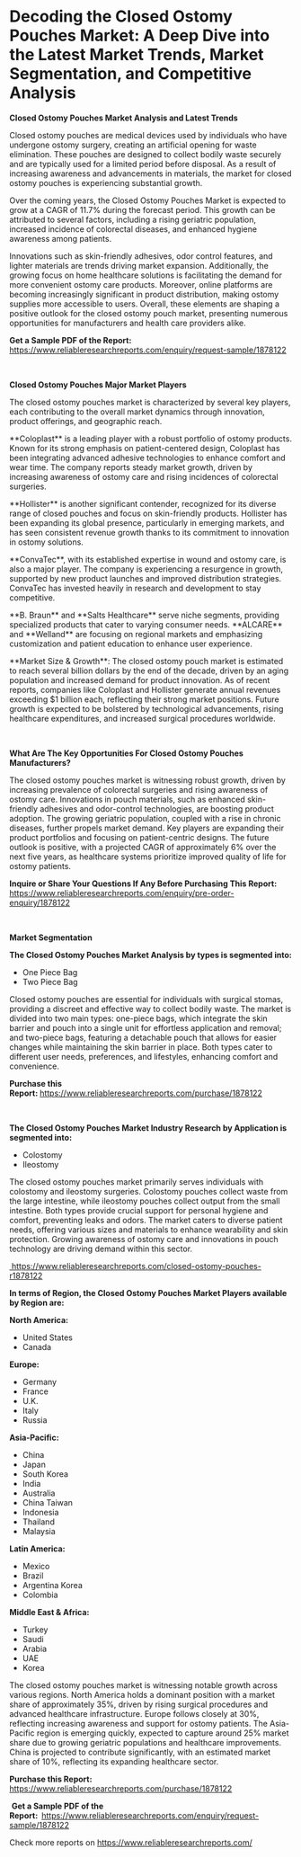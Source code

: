 <p><h1>Decoding the Closed Ostomy Pouches Market: A Deep Dive into the Latest Market Trends, Market Segmentation, and Competitive Analysis</h1></p><p><strong>Closed Ostomy Pouches Market Analysis and Latest Trends</strong></p>
<p><p>Closed ostomy pouches are medical devices used by individuals who have undergone ostomy surgery, creating an artificial opening for waste elimination. These pouches are designed to collect bodily waste securely and are typically used for a limited period before disposal. As a result of increasing awareness and advancements in materials, the market for closed ostomy pouches is experiencing substantial growth. </p><p>Over the coming years, the Closed Ostomy Pouches Market is expected to grow at a CAGR of 11.7% during the forecast period. This growth can be attributed to several factors, including a rising geriatric population, increased incidence of colorectal diseases, and enhanced hygiene awareness among patients. </p><p>Innovations such as skin-friendly adhesives, odor control features, and lighter materials are trends driving market expansion. Additionally, the growing focus on home healthcare solutions is facilitating the demand for more convenient ostomy care products. Moreover, online platforms are becoming increasingly significant in product distribution, making ostomy supplies more accessible to users. Overall, these elements are shaping a positive outlook for the closed ostomy pouch market, presenting numerous opportunities for manufacturers and health care providers alike.</p></p>
<p><strong>Get a Sample PDF of the Report:&nbsp;</strong> <a href="https://www.reliableresearchreports.com/enquiry/request-sample/1878122?utm_campaign=3213&utm_medium=2&utm_source=Github&utm_content=ia&utm_term=04032025&utm_id=closed-ostomy-pouches">https://www.reliableresearchreports.com/enquiry/request-sample/1878122</a></p>
<p>&nbsp;</p>
<p><strong>Closed Ostomy Pouches Major Market Players</strong></p>
<p><p>The closed ostomy pouches market is characterized by several key players, each contributing to the overall market dynamics through innovation, product offerings, and geographic reach.</p><p>**Coloplast** is a leading player with a robust portfolio of ostomy products. Known for its strong emphasis on patient-centered design, Coloplast has been integrating advanced adhesive technologies to enhance comfort and wear time. The company reports steady market growth, driven by increasing awareness of ostomy care and rising incidences of colorectal surgeries. </p><p>**Hollister** is another significant contender, recognized for its diverse range of closed pouches and focus on skin-friendly products. Hollister has been expanding its global presence, particularly in emerging markets, and has seen consistent revenue growth thanks to its commitment to innovation in ostomy solutions.</p><p>**ConvaTec**, with its established expertise in wound and ostomy care, is also a major player. The company is experiencing a resurgence in growth, supported by new product launches and improved distribution strategies. ConvaTec has invested heavily in research and development to stay competitive.</p><p>**B. Braun** and **Salts Healthcare** serve niche segments, providing specialized products that cater to varying consumer needs. **ALCARE** and **Welland** are focusing on regional markets and emphasizing customization and patient education to enhance user experience.</p><p>**Market Size & Growth**: The closed ostomy pouch market is estimated to reach several billion dollars by the end of the decade, driven by an aging population and increased demand for product innovation. As of recent reports, companies like Coloplast and Hollister generate annual revenues exceeding $1 billion each, reflecting their strong market positions. Future growth is expected to be bolstered by technological advancements, rising healthcare expenditures, and increased surgical procedures worldwide.</p></p>
<p>&nbsp;</p>
<p><strong>What Are The Key Opportunities For Closed Ostomy Pouches Manufacturers?</strong></p>
<p><p>The closed ostomy pouches market is witnessing robust growth, driven by increasing prevalence of colorectal surgeries and rising awareness of ostomy care. Innovations in pouch materials, such as enhanced skin-friendly adhesives and odor-control technologies, are boosting product adoption. The growing geriatric population, coupled with a rise in chronic diseases, further propels market demand. Key players are expanding their product portfolios and focusing on patient-centric designs. The future outlook is positive, with a projected CAGR of approximately 6% over the next five years, as healthcare systems prioritize improved quality of life for ostomy patients.</p></p>
<p><strong>Inquire or Share Your Questions If Any Before Purchasing This Report:</strong> <a href="https://www.reliableresearchreports.com/enquiry/pre-order-enquiry/1878122?utm_campaign=3213&utm_medium=2&utm_source=Github&utm_content=ia&utm_term=04032025&utm_id=closed-ostomy-pouches">https://www.reliableresearchreports.com/enquiry/pre-order-enquiry/1878122</a></p>
<p>&nbsp;</p>
<p><strong>Market Segmentation</strong></p>
<p><strong>The Closed Ostomy Pouches Market Analysis by types is segmented into:</strong></p>
<p><ul><li>One Piece Bag</li><li>Two Piece Bag</li></ul></p>
<p><p>Closed ostomy pouches are essential for individuals with surgical stomas, providing a discreet and effective way to collect bodily waste. The market is divided into two main types: one-piece bags, which integrate the skin barrier and pouch into a single unit for effortless application and removal; and two-piece bags, featuring a detachable pouch that allows for easier changes while maintaining the skin barrier in place. Both types cater to different user needs, preferences, and lifestyles, enhancing comfort and convenience.</p></p>
<p><strong>Purchase this Report:&nbsp;</strong><a href="https://www.reliableresearchreports.com/purchase/1878122?utm_campaign=3213&utm_medium=2&utm_source=Github&utm_content=ia&utm_term=04032025&utm_id=closed-ostomy-pouches">https://www.reliableresearchreports.com/purchase/1878122</a></p>
<p>&nbsp;</p>
<p><strong>The Closed Ostomy Pouches Market Industry Research by Application is segmented into:</strong></p>
<p><ul><li>Colostomy</li><li>Ileostomy</li></ul></p>
<p><p>The closed ostomy pouches market primarily serves individuals with colostomy and ileostomy surgeries. Colostomy pouches collect waste from the large intestine, while ileostomy pouches collect output from the small intestine. Both types provide crucial support for personal hygiene and comfort, preventing leaks and odors. The market caters to diverse patient needs, offering various sizes and materials to enhance wearability and skin protection. Growing awareness of ostomy care and innovations in pouch technology are driving demand within this sector.</p></p>
<p><a href="https://www.reliableresearchreports.com/closed-ostomy-pouches-r1878122?utm_campaign=3213&utm_medium=2&utm_source=Github&utm_content=ia&utm_term=04032025&utm_id=closed-ostomy-pouches">&nbsp;https://www.reliableresearchreports.com/closed-ostomy-pouches-r1878122</a></p>
<p><strong>In terms of Region, the Closed Ostomy Pouches Market Players available by Region are:</strong></p>
<p>
    <p> <strong> North America: </strong>
        <ul>
            <li>United States</li>
            <li>Canada</li>
        </ul>
        </p> 
    <p> <strong> Europe: </strong>
        <ul>
            <li>Germany</li>
            <li>France</li>
            <li>U.K.</li>
            <li>Italy</li>
            <li>Russia</li>
        </ul>
        </p> 
    <p> <strong> Asia-Pacific: </strong>
        <ul>
            <li>China</li>
            <li>Japan</li>
            <li>South Korea</li>
            <li>India</li>
            <li>Australia</li>
            <li>China Taiwan</li>
            <li>Indonesia</li>
            <li>Thailand</li>
            <li>Malaysia</li>
        </ul>
        </p> 
    <p> <strong> Latin America: </strong>
        <ul>
            <li>Mexico</li>
            <li>Brazil</li>
            <li>Argentina Korea</li>
            <li>Colombia</li>
        </ul>
        </p> 
    <p> <strong> Middle East & Africa: </strong>
        <ul>
            <li>Turkey</li>
            <li>Saudi</li>
            <li>Arabia</li>
            <li>UAE</li>
            <li>Korea</li>
        </ul>
    </p>
    </p>
<p><p>The closed ostomy pouches market is witnessing notable growth across various regions. North America holds a dominant position with a market share of approximately 35%, driven by rising surgical procedures and advanced healthcare infrastructure. Europe follows closely at 30%, reflecting increasing awareness and support for ostomy patients. The Asia-Pacific region is emerging quickly, expected to capture around 25% market share due to growing geriatric populations and healthcare improvements. China is projected to contribute significantly, with an estimated market share of 10%, reflecting its expanding healthcare sector.</p></p>
<p><strong>Purchase this Report: </strong><a href="https://www.reliableresearchreports.com/purchase/1878122?utm_campaign=3213&utm_medium=2&utm_source=Github&utm_content=ia&utm_term=04032025&utm_id=closed-ostomy-pouches">https://www.reliableresearchreports.com/purchase/1878122</a></p>
<p>&nbsp;<strong>Get a Sample PDF of the Report:&nbsp;&nbsp;</strong><a href="https://www.reliableresearchreports.com/enquiry/request-sample/1878122?utm_campaign=3213&utm_medium=2&utm_source=Github&utm_content=ia&utm_term=04032025&utm_id=closed-ostomy-pouches">https://www.reliableresearchreports.com/enquiry/request-sample/1878122</a></p>
<p><strong></strong></p>
<p>Check more reports on <a href="https://www.reliableresearchreports.com/?utm_campaign=3213&utm_medium=2&utm_source=Github&utm_content=ia&utm_term=04032025&utm_id=closed-ostomy-pouches">https://www.reliableresearchreports.com/</a></p>